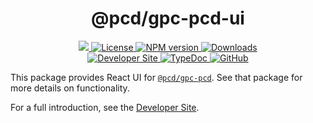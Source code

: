 <p align="center">
    <h1 align="center">
        @pcd/gpc-pcd-ui
    </h1>
</p>

<p align="center">
    <a href="https://github.com/proofcarryingdata">
        <img src="https://img.shields.io/badge/project-PCD-blue.svg?style=flat-square">
    </a>
    <a href="https://github.com/proofcarryingdata/zupass/blob/main/packages/pcd/gpc-pcd-ui/LICENSE">
        <img alt="License" src="https://img.shields.io/badge/license-GPL--3.0-green.svg?style=flat-square">
    </a>
    <a href="https://www.npmjs.com/package/@pcd/gpc-pcd-ui">
        <img alt="NPM version" src="https://img.shields.io/npm/v/@pcd/gpc-pcd-ui?style=flat-square" />
    </a>
    <a href="https://npmjs.org/package/@pcd/gpc-pcd-ui">
        <img alt="Downloads" src="https://img.shields.io/npm/dm/@pcd/gpc-pcd-ui.svg?style=flat-square" />
    </a>
<br>
    <a href="https://pod.org/gpc/introduction">
        <img alt="Developer Site" src="https://img.shields.io/badge/Developer_Site-green.svg?style=flat-square">
    </a>
    <a href="https://docs.pcd.team/modules/_pcd_gpc_pcd_ui.html">
        <img alt="TypeDoc" src="https://img.shields.io/badge/TypeDoc-purple.svg?style=flat-square">
    </a>
    <a href="https://github.com/proofcarryingdata/zupass/tree/main/packages/ui/gpc-pcd-ui">
        <img alt="GitHub" src="https://img.shields.io/badge/GitHub-grey.svg?style=flat-square">
    </a>
</p>

This package provides React UI for
[`@pcd/gpc-pcd`](https://github.com/proofcarryingdata/zupass/tree/main/packages/pcd/gpc-pcd).
See that package for more details on functionality.

For a full introduction, see the [Developer Site](https://pod.org/gpc/introduction).
